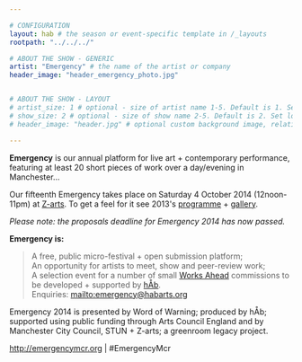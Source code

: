 ```yaml
---

# CONFIGURATION
layout: hab # the season or event-specific template in /_layouts
rootpath: "../../../"

# ABOUT THE SHOW - GENERIC
artist: "Emergency" # the name of the artist or company
header_image: "header_emergency_photo.jpg"   


# ABOUT THE SHOW - LAYOUT
# artist_size: 1 # optional - size of artist name 1-5. Default is 1. Set longer names to lower values
# show_size: 2 # optional - size of show name 2-5. Default is 2. Set longer names to lower values
# header_image: "header.jpg" # optional custom background image, relative to current page

---
```

**Emergency** is our annual platform for live art + contemporary performance, featuring at least 20 short pieces of work over a day/evening in Manchester… 
             
Our fifteenth Emergency takes place on Saturday 4 October 2014 (12noon-11pm) at [Z-arts](http://www.z-arts.org/about-us/getting-here). To get a feel for it see 2013's [programme](/archive/2013-emergency) + [gallery](/galleries/2013-emergency).           
               
*Please note: the proposals deadline for Emergency 2014 has now passed.*           
               
**Emergency is:**    
> A free, public micro-festival + open submission platform;   
An opportunity for artists to meet, show and peer-review work;      
A selection event for a number of small [Works Ahead](/hab/worksahead) commissions to be developed + supported by [hÅb](/hab).        
Enquiries: <mailto:emergency@habarts.org>        
        
Emergency 2014 is presented by Word of Warning; produced by hÅb; supported using public funding through Arts Council England and by Manchester City Council, STUN + Z-arts; a greenroom legacy project.        
        
<http://emergencymcr.org> | #EmergencyMcr
